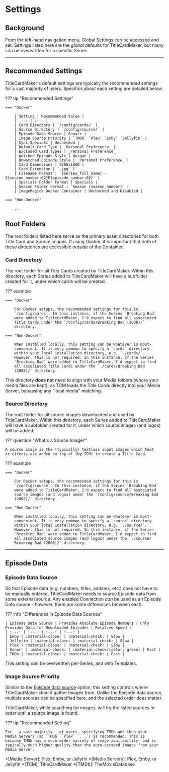 # Settings
## Background
From the left-hand navigation menu, Global Settings can be accessed and
set. Settings listed here are the _global_ defaults for TitleCardMaker,
but many can be overwritten for a specific Series.

---

## Recommended Settings
TitleCardMaker's default settings are typically the recommended settings
for a vast majority of users. Specifics about each setting are detailed
below.

??? tip "Recommended Settings"

    === "Docker"

        | Setting | Recommended Value |
        | ---: | :--- |
        | Card Directory | `/config/cards/` |
        | Source Directory | `/config/source/` |
        | Episode Data Source | Sonarr | 
        | Image Source Priority | `TMDb` `Plex` `Emby` `Jellyfin` |
        | Sync Specials | Unchecked |
        | Default Card Type | _Personal Preference_ |
        | Excluded Card Types | _Personal Preference_ |
        | Watched Episode Style | Unique |
        | Unwatched Episode Style | _Personal Preference_ |
        | Card Dimensions | 3200x1800 |
        | Card Extension | `.jpg` |
        | Filename Format | `{series_full_name} - S{season_number:02}E{episode_number:02}` |
        | Specials Folder Format | Specials |
        | Season Folder Format | `Season {season_number}` |
        | ImageMagick Docker Container | Unchecked and Disabled |

    === "Non-Docker"

        ...

## Root Folders
The root folders listed here serve as the primary asset directories for
both Title Card and Source images. If using Docker, it is important
that both of these directories are accessible _outside_ of the Container.

### Card Directory
The root folder for all Title Cards created by TitleCardMaker. Within
this directory, each Series added to TitleCardMaker will have a
subfolder created for it, under which cards will be created.

??? example

    === "Docker"

        For Docker setups, the recommended settings for this is
        `/config/cards`. In this instance, if the Series `Breaking Bad`
        were added to TitleCardMaker, I'd expect to find all associated
        Title Cards under the `/config/cards/Breaking Bad (2008)/`
        directory.

    === "Non-Docker"

        When installed locally, this setting can be whatever is most-
        convenient. It is very common to specify a `cards` directory
        within your local installation directory, e.g. `./cards/`.
        However, this is not required. In this instance, if the Series
        `Breaking Bad` were added to TitleCardMaker, I'd expect to find
        all associated Title Cards under the `./cards/Breaking Bad
        (2008)/` directory.

This directory __does not__ need to align with your Media folders (where
your media files are kept), as TCM loads the Title Cards directly into
your Media Server, bypassing any "local media" matching.

### Source Directory
The root folder for all source images downloaded and used by 
TitleCardMaker. Within this directory, each Series added to
TitleCardMaker will have a subfolder created for it, under which source
images (and logos) will be added.

??? question "What's a Source Image?"

    A source image is the (typically) textless input images which text
    or effects are added on top of (by TCM) to create a Title Card.

??? example

    === "Docker"

        For Docker setups, the recommended settings for this is
        `/config/source`. In this instance, if the Series `Breaking Bad`
        were added to TitleCardMaker, I'd expect to find all associated
        source images (and logos) under the `/config/source/Breaking Bad
        (2008)/` directory.

    === "Non-Docker"

        When installed locally, this setting can be whatever is most-
        convenient. It is very common to specify a `source` directory
        within your local installation directory, e.g. `./source/`.
        However, this is not required. In this instance, if the Series
        `Breaking Bad` were added to TitleCardMaker, I'd expect to find
        all associated source images (and logos) under the `./source/
        Breaking Bad (2008)/` directory.

---

## Episode Data
### Episode Data Source
So that Episode data (e.g. numbers, titles, airdates, etc.) does not 
have to be manually entered, TitleCardMaker needs to source Episode data
from some external source. Any enabled Connection _can_ be used as an
Episode Data source - however, there are some differences between each.

??? info "Differences in Episode Data Sources"

    | Episode Data Source | Provides Absolute Episode Numbers | Only Provides Data for Downloaded Episodes | Relative Speed |
    | :---: | :---: | :---: | :---: |
    | Emby | :material-close: | :material-check: | Slow |
    | Jellyfin | :material-close: | :material-check: | Slow |
    | Plex | :material-close: | :material-check: | Slow |
    | Sonarr | :material-check: | :material-check:{color: green} | Fast |
    | TMDb | :material-close: | :material-check: | Fast |

This setting _can_ be overwritten per-Series, and with Templates.

### Image Source Priority
Similar to the [Episode data source](#episode-data-source) option, this
setting controls where TitleCardMaker should gather Images from. Unlike
the Episode data source, multiple sources can be specified here, and the
selected order does matter.

TitleCardMaker, while searching for images, will try the listed sources
_in order_ until a source image is found.

??? tip "Recommended Setting"

    For __a vast majority__ of users, specifying TMDb and then your
    Media Servers (so `TMDb` `Plex` `...`) is recommended. This is
    because TMDb has a much wider variety of image availability, and is
    typically much higher quality than the auto-scraped images from your
    Media Server.


*[Media Server]: Plex, Emby, or Jellyfin
*[Media Servers]: Plex, Emby, or Jellyfin
*[TCM]: TitleCardMaker
*[TMDb]: TheMovieDatabase